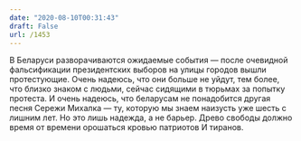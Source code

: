 ```yaml
---
date: "2020-08-10T00:31:43"
draft: False
url: /1453
---
```


В Беларуси разворачиваются ожидаемые события — после очевидной фальсификации президентских выборов на улицы городов вышли протестующие. Очень надеюсь, что они больше не уйдут, тем более, что близко знаком с людьми, сейчас сидящими в тюрьмах за попытку протеста.
И очень надеюсь, что беларусам не понадобится другая песня Сережи Михалка — ту, которую мы знаем наизусть уже шесть с лишним лет. Но это лишь надежда, а не барьер. 
Древо свободы должно время от времени орошаться кровью патриотов И тиранов.
